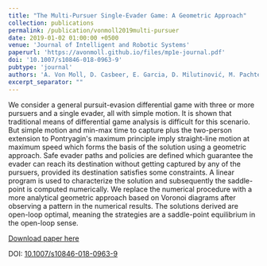 ```yaml
---
title: "The Multi-Pursuer Single-Evader Game: A Geometric Approach"
collection: publications
permalink: /publication/vonmoll2019multi-pursuer
date: 2019-01-02 01:00:00 +0500
venue: 'Journal of Intelligent and Robotic Systems'
paperurl: 'https://avonmoll.github.io/files/mp1e-journal.pdf'
doi: '10.1007/s10846-018-0963-9'
pubtype: 'journal'
authors: 'A. Von Moll, D. Casbeer, E. Garcia, D. Milutinović, M. Pachter'
excerpt_separator: ""
---
```

We consider a general pursuit-evasion differential game with three or more pursuers and a single evader, all with simple motion. It is shown that traditional means of differential game analysis is difficult for this scenario. But simple motion and min-max time to capture plus the two-person extension to Pontryagin&apos;s maximum principle imply straight-line motion at maximum speed which forms the basis of the solution using a geometric approach. Safe evader paths and policies are defined which guarantee the evader can reach its destination without getting captured by any of the pursuers, provided its destination satisfies some constraints. A linear program is used to characterize the solution and subsequently the saddle-point is computed numerically. We replace the numerical procedure with a more analytical geometric approach based on Voronoi diagrams after observing a pattern in the numerical results. The solutions derived are open-loop optimal, meaning the strategies are a saddle-point equilibrium in the open-loop sense.

[Download paper here](https://avonmoll.github.io/files/mp1e-journal.pdf)

DOI: [10.1007/s10846-018-0963-9](https://doi.org/10.1007/s10846-018-0963-9)